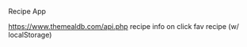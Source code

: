 Recipe App

 https://www.themealdb.com/api.php
  recipe info on click
  fav recipe (w/ localStorage)

